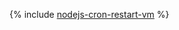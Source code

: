 {% include [nodejs-cron-restart-vm](../../_tutorials/infrastructure-management/nodejs-cron-restart-vm.md) %}
